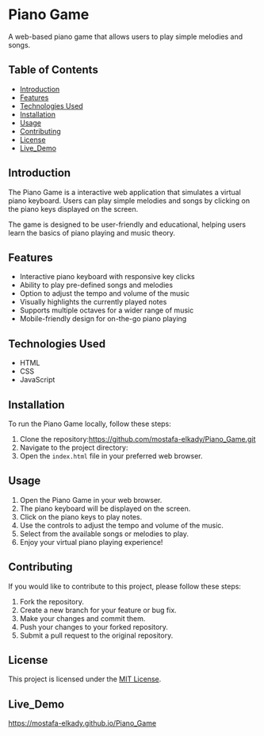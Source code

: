 # Piano Game

A web-based piano game that allows users to play simple melodies and songs.

## Table of Contents
- [Introduction](#introduction)
- [Features](#features)
- [Technologies Used](#technologies-used)
- [Installation](#installation)
- [Usage](#usage)
- [Contributing](#contributing)
- [License](#license)
- [Live_Demo](#Live_Demo)

## Introduction

The Piano Game is a interactive web application that simulates a virtual piano keyboard. Users can play simple melodies and songs by clicking on the piano keys displayed on the screen.

The game is designed to be user-friendly and educational, helping users learn the basics of piano playing and music theory.

## Features

- Interactive piano keyboard with responsive key clicks
- Ability to play pre-defined songs and melodies
- Option to adjust the tempo and volume of the music
- Visually highlights the currently played notes
- Supports multiple octaves for a wider range of music
- Mobile-friendly design for on-the-go piano playing

## Technologies Used

- HTML
- CSS
- JavaScript

## Installation

To run the Piano Game locally, follow these steps:

1. Clone the repository:https://github.com/mostafa-elkady/Piano_Game.git
2. Navigate to the project directory:
3. Open the `index.html` file in your preferred web browser.

## Usage

1. Open the Piano Game in your web browser.
2. The piano keyboard will be displayed on the screen.
3. Click on the piano keys to play notes.
4. Use the controls to adjust the tempo and volume of the music.
5. Select from the available songs or melodies to play.
6. Enjoy your virtual piano playing experience!

## Contributing

If you would like to contribute to this project, please follow these steps:

1. Fork the repository.
2. Create a new branch for your feature or bug fix.
3. Make your changes and commit them.
4. Push your changes to your forked repository.
5. Submit a pull request to the original repository.

## License

This project is licensed under the [MIT License](LICENSE).
## Live_Demo
https://mostafa-elkady.github.io/Piano_Game
